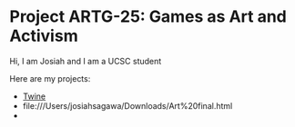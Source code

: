# Project ARTG-25: Games as Art and Activism

Hi, I am Josiah and I am a UCSC student

Here are my projects:
- [Twine](https://josagawa.github.io/twine)
- file:///Users/josiahsagawa/Downloads/Art%20final.html
- 
